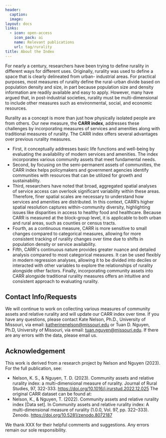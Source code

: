 ```yaml
---
header: 
  caption: 
  image: 
layout: docs
links:
  - icon: open-access
    icon_pack: ai
    name: Relevant publications
    url: tag/rurality
title: About the Index
---
```


For nearly a century, researchers have been trying to define rurality in different ways for different
uses. Originally, rurality was used to define a space that is clearly delineated from urban-
industrial areas. For practical purposes, most measures of rurality define the rural-urban divide
based on population density and size, in part because population size and density information are
readily available and easy to apply. However, many have argued that, in post-industrial societies,
rurality must be multi-dimensional to include other measures such as environmental, social, and
economic resources. 

Rurality as a concept is more than just how physically isolated people are
from others. Our new measure, the **CARR index**, addresses these challenges by incorporating
measures of services and amenities along with traditional measures of rurality.
The CARR index offers several advantages over previous rurality measures. 

- First, it conceptually addresses basic life functions and well-being by evaluating the availability of modern services
and amenities. The index incorporates various community assets that meet fundamental needs.
- Second, by focusing on the semi-permanent assets of communities, the CARR index helps
policymakers and government agencies identify communities with resources that can be utilized
for growth and sustainability. 
- Third, researchers have noted that broad, aggregated spatial
analyses of service access can overlook significant variability within these areas. Therefore, finer
spatial scales are necessary to understand how services and amenities are distributed. In this
context, CARR’s higher spatial resolution captures within-community diversity, highlighting
issues like disparities in access to healthy food and healthcare. Because CARR is measured at the
block-group level, it is applicable to both urban and rural areas, such as counties or census tracts.
- Fourth, as a continuous measure, CARR is more sensitive to small changes compared to
categorical measures, allowing for more consistent tracking of rurality changes over time due to
shifts in population density or service availability.
- Fifth, CARR's continuous nature provides greater nuance and detailed analysis compared to most categorical measures. It can be used
flexibly in modern regression analyses, allowing it to be divided into deciles or interacted with
other variables to explore the relationships of rurality alongside other factors. Finally,
incorporating community assets into CARR alongside traditional rurality measures offers an
intuitive and consistent approach to evaluating rurality.


## Contact Info/Requests
We will continue to work on collecting various measures of community assets and relative
rurality and will update our CARR index over time. If you have any questions, please contact Kate
Nelson, Ph.D., University of Missouri, via email: katherinenelson@missouri.edu or Tuan D.
Nguyen, Ph.D, University of Missouri, via email: [tuan.nguyen@missouri.edu](mailto:tuan.nguyen@missouri.edu). If there are any
errors with the data, please email us.

## Acknowledgement
This work is derived from a research project by Nelson and Nguyen (2023).
For the full publication, see:
 - Nelson, K. S., &amp; Nguyen, T. D. (2023). Community assets and relative rurality index: a multi-dimensional measure of rurality. Journal of Rural Studies, 97,
322-333. https://doi.org/10.1016/j.jrurstud.2022.12.025
The original CARR dataset can be found at:
- Nelson, K., & Nguyen, T. (2022). Community assets and relative rurality index [Data set]. In Community assets and relative rurality index: A multi-dimensional measure of rurality (1.0.0, Vol. 97, pp. 322–333). Zenodo. https://doi.org/10.5281/zenodo.8072187
   
We thank XXX for their helpful comments and suggestions. Any errors remain our sole
responsibility.
